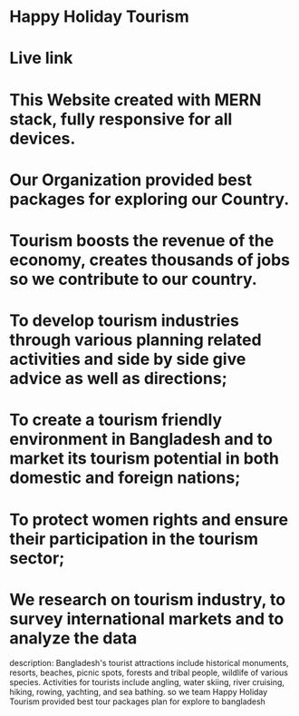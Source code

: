 # Happy Holiday Tourism
# Live link 

# This Website created with MERN stack, fully responsive for all devices.
# Our Organization provided best packages for exploring our Country.
# Tourism boosts the revenue of the economy, creates thousands of jobs so we contribute to our country.
# To develop tourism industries through various planning related activities and side by side give advice as well as directions;
# To create a tourism friendly environment in Bangladesh and to market its tourism potential in both domestic and foreign nations;
# To protect women rights and ensure their participation in the tourism sector;
# We research on tourism industry, to survey international markets and to analyze the data

description: Bangladesh's tourist attractions include historical monuments, resorts, beaches, picnic spots, forests and tribal people, wildlife of various species. Activities for tourists include angling, water skiing, river cruising, hiking, rowing, yachting, and sea bathing. so we team Happy Holiday Tourism provided best tour packages plan for explore to bangladesh